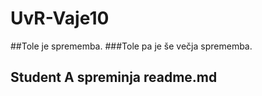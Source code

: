 # UvR-Vaje10

##Tole je sprememba.
###Tole pa je še večja sprememba.
## Student A spreminja readme.md

